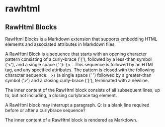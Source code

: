 # rawhtml

## RawHtml Blocks  

RawHtml Blocks is a Markdown extension that supports embedding HTML elements and associated attributes in Markdown files.

A RawHtml Block is a sequence that starts with an opening character pattern consisting of a curly-brace ('{'), followed by a less-than symbol ('<'), and a single space (' '): `{< `. This sequence is followed by an HTML tag, and any specified attributes. The pattern is closed with the following character sequence: ` >}` (a single space (' ') followed by a greater-than symbol ('>') and a closing curly-brace ('}'), terminated with a newline.

The inner content of the RawHtml block consists of all subsequent lines, up to, but not including, a closing curlybrace tag element.

A RawHtml block may interrupt a paragraph. 
Q: is a blank line required before or after a curlybrace sequence?

The inner content of a RawHtml block is rendered as Markdown.

